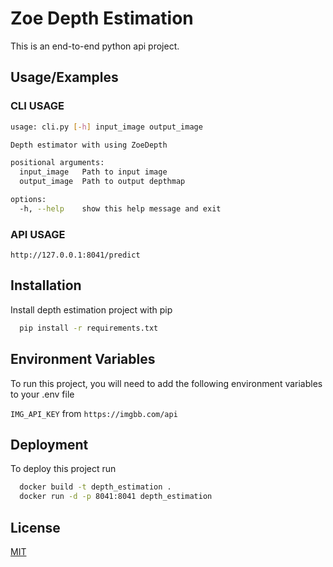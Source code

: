 
# Zoe Depth Estimation

This is an end-to-end python api project.


## Usage/Examples

### CLI USAGE
```bash
usage: cli.py [-h] input_image output_image

Depth estimator with using ZoeDepth

positional arguments:
  input_image   Path to input image
  output_image  Path to output depthmap

options:
  -h, --help    show this help message and exit
```

### API USAGE
```
http://127.0.0.1:8041/predict
```

## Installation

Install depth estimation project with pip

```bash
  pip install -r requirements.txt
```
    
## Environment Variables

To run this project, you will need to add the following environment variables to your .env file

`IMG_API_KEY` from `https://imgbb.com/api`


## Deployment

To deploy this project run

```bash
  docker build -t depth_estimation . 
  docker run -d -p 8041:8041 depth_estimation  
```


## License

[MIT](https://choosealicense.com/licenses/mit/)

